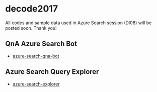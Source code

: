 # decode2017
All codes and sample data used in Azure Search session (DI08) will be posted soon. Thank you!

## QnA Azure Search Bot

* [azure-search-qna-bot](https://github.com/yokawasa/decode2017/tree/master/azure-search-qna-bot)

[](https://github.com/yokawasa/decode2017/blob/master/azure-search-qna-bot/images/capture-slack.PNG)


## Azure Search Query Explorer

* [azure-search-explorer](https://github.com/yokawasa/decode2017/tree/master/azure-search-explorer)
[](https://github.com/yokawasa/decode2017/blob/master/azure-search-explorer/images/capture.PNG)


